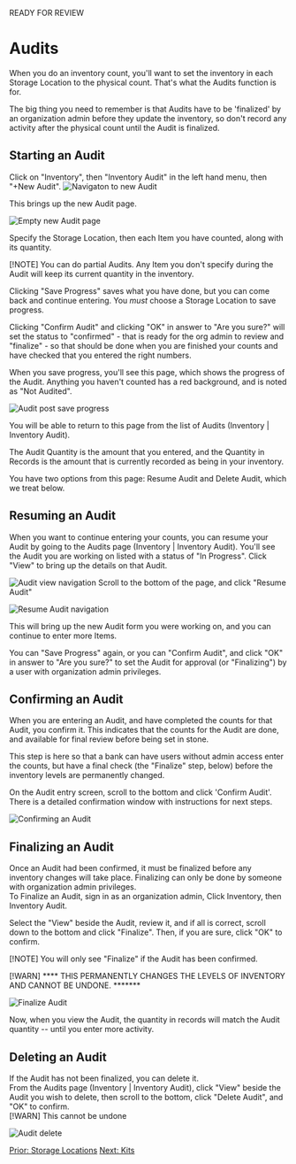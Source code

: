 READY FOR REVIEW

# Audits

When you do an inventory count,  you'll want to set the inventory in each Storage Location to the physical count.  That's what the Audits function is for.

The big thing you need to remember is that Audits have to be 'finalized' by an organization admin before they update the inventory,  so don't record any activity after the physical count until the Audit is finalized.

## Starting an Audit

Click on "Inventory", then "Inventory Audit" in the left hand menu,  then "+New Audit".
![Navigaton to new Audit](images/inventory/inventory_audits_new_navigation.png)

This brings up the new Audit page.  

![Empty new Audit page](images/inventory/inventory_audits_new.png)

Specify the Storage Location, then each Item you have counted, along with its quantity.

[!NOTE] You can do partial Audits.  Any Item you don't specify during the Audit will keep its current quantity in the inventory.

Clicking "Save Progress" saves what you have done,  but you can come back and continue entering.
You *must* choose a Storage Location to save progress.

Clicking "Confirm Audit"  and clicking "OK" in answer to "Are you sure?"  will set the status to "confirmed" - that is ready for the org admin to review and "finalize" - so that should be done when you are finished your counts and have checked that you entered the right numbers.

When you save progress, you'll see this page, which shows the progress of the Audit.   Anything you haven't counted has a red background, and is noted as "Not Audited".

![Audit post save progress](images/inventory/inventory_audits_progress.png)

You will be able to return to this page from the list of Audits (Inventory | Inventory Audit).

The Audit Quantity is the amount that you entered, and the Quantity in Records is the amount that is currently recorded as being in your inventory.

You have two options from this page:  Resume Audit and Delete Audit, which we treat below.

## Resuming an Audit
When you want to continue entering your counts,  you can resume your Audit by going to the Audits page (Inventory | Inventory Audit).  You'll see the Audit you are working on listed with a status of "In Progress".   Click "View" to bring up the details on that Audit.

![Audit view navigation](images/inventory/inventory_audits_view_navigation.png)
Scroll to the bottom of the page, and click "Resume Audit"

![Resume Audit navigation](images/inventory/inventory_audits_resume.png)

This will bring up the new Audit form you were working on, and you can continue to enter more Items.

You can "Save Progress" again, or  you can "Confirm Audit", and click "OK" in answer to "Are you sure?"  to set the Audit for approval (or "Finalizing") by a user with organization admin privileges.

## Confirming an Audit
When you are entering an Audit, and have completed the counts for that Audit,  you confirm it.   This indicates that the counts for the Audit are done, and available for final review before being set in stone.

This step is here so that a bank can have users without admin access enter the counts,  but have a final check (the "Finalize" step, below) before the inventory levels are permanently changed.

On the Audit entry screen, scroll to the bottom and click 'Confirm Audit'.  There is a detailed confirmation window with instructions for next steps. 

![Confirming an Audit](images/inventory/inventory_audits_confirm.png)

## Finalizing an Audit
Once an Audit had been confirmed,  it must be finalized before any inventory changes will take place.   Finalizing can only be done by someone with organization admin privileges.  
To Finalize an Audit,  sign in as an organization admin, Click Inventory, then Inventory Audit.  

Select the "View" beside the Audit,  review it, and if all is correct,  scroll down to the bottom and click "Finalize".  Then, if you are sure,  click "OK" to confirm.  

[!NOTE]  You will only see "Finalize" if the Audit has been confirmed.

[!WARN] **** THIS PERMANENTLY CHANGES THE LEVELS OF INVENTORY AND CANNOT BE UNDONE. *******

![Finalize Audit](images/inventory/inventory_audits_finalize.png)

Now, when you view the Audit, the quantity in records will match the Audit quantity -- until you enter more activity.

## Deleting an Audit
If the Audit has not been finalized, you can delete it.  
From the Audits page (Inventory | Inventory Audit), click "View" beside the Audit you wish to delete, then scroll to the bottom,  click "Delete Audit", and "OK" to confirm.  
[!WARN] This cannot be undone


![Audit delete](images/inventory/inventory_audits_delete.png)

[Prior: Storage Locations](inventory_storage_locations.md)
[Next: Kits](inventory_kits.md)